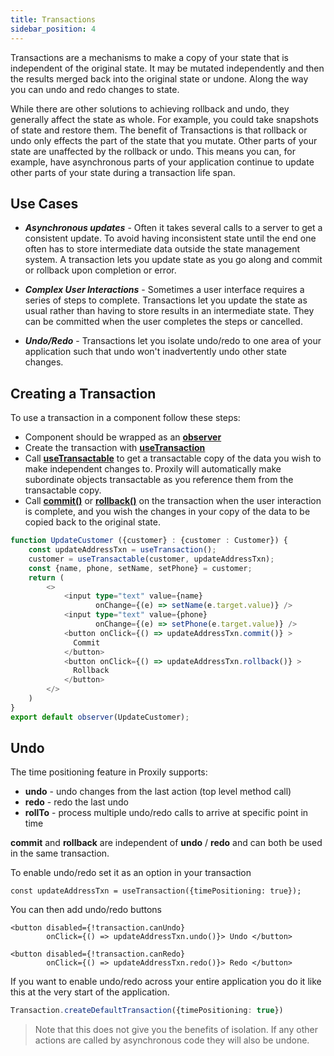 ```yaml
---
title: Transactions
sidebar_position: 4
---
```

Transactions are a mechanisms to make a copy of your state that is independent of the original state.  It may be mutated independently and then the results merged back into the original state or undone.  Along the way you can undo and redo changes to state.  

While there are other solutions to achieving rollback and undo, they generally affect the state as whole.  For example, you could take snapshots of state and restore them. The benefit of Transactions is that rollback or undo only effects the part of the state that you mutate.  Other parts of your state are unaffected by the rollback or undo. This means you can, for example, have asynchronous parts of your application continue to update other parts of your state during a transaction life span.

## Use Cases

* ***Asynchronous updates*** - Often it takes several calls to a server to get a consistent update. To avoid having inconsistent state until the end one often has to store intermediate data outside the state management system.  A transaction lets you update state as you go along and commit or rollback upon completion or error.  

* ***Complex User Interactions*** - Sometimes a user interface requires a series of steps to complete.  Transactions let you update the state as usual rather than having to store results in an intermediate state. They can be committed when the user completes the steps or cancelled. 

* ***Undo/Redo*** - Transactions let you isolate undo/redo to one area of your application such that undo won't inadvertently undo other state changes.

## Creating a Transaction

To use a transaction in a component follow these steps:
* Component should be wrapped as an [**observer**](../API/observable#observer)
* Create the transaction with [**useTransaction**](../API/transactions#usetransaction)
* Call [**useTransactable**](../API/transactions#usetransactable) to get a transactable copy of the data you wish to make independent changes to. Proxily will automatically make subordinate objects transactable as you reference them from the transactable copy.
* Call [**commit()**](../API/transactions#transaction) or [**rollback()**](../API/transactions#transaction) on the transaction when the user interaction is complete, and you wish the changes in your copy of the data to be copied back to the original state.
```typescript jsx
function UpdateCustomer ({customer} : {customer : Customer}) {
    const updateAddressTxn = useTransaction();
    customer = useTransactable(customer, updateAddressTxn);
    const {name, phone, setName, setPhone} = customer;
    return (
        <>
            <input type="text" value={name} 
                   onChange={(e) => setName(e.target.value)} />
            <input type="text" value={phone} 
                   onChange={(e) => setPhone(e.target.value)} />
            <button onClick={() => updateAddressTxn.commit()} >
              Commit
            </button>
            <button onClick={() => updateAddressTxn.rollback()} >
              Rollback
            </button>
        </>
    )
}
export default observer(UpdateCustomer);
```

## Undo 

The time positioning feature in Proxily supports:
* **undo** - undo changes from the last action (top level method call)
* **redo** - redo the last undo
* **rollTo** - process multiple undo/redo calls to arrive at specific point in time

**commit** and **rollback** are independent of **undo** / **redo** and can both be used in the same transaction.

To enable undo/redo set it as an option in your transaction
```
const updateAddressTxn = useTransaction({timePositioning: true});
```
You can then add undo/redo buttons
```
<button disabled={!transaction.canUndo} 
        onClick={() => updateAddressTxn.undo()}> Undo </button>

<button disabled={!transaction.canRedo} 
        onClick={() => updateAddressTxn.redo()}> Redo </button>
```
If you want to enable undo/redo across your entire application you do it like this at the very start of the application.
```typescript
Transaction.createDefaultTransaction({timePositioning: true})
```
> Note that this does not give you the benefits of isolation.  If any other actions are called by asynchronous code they will also be undone.

